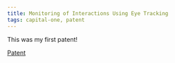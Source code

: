 ```yaml
---
title: Monitoring of Interactions Using Eye Tracking
tags: capital-one, patent
---
```

This was my first patent!

[Patent](https://patents.google.com/patent/US11347309B1/en)